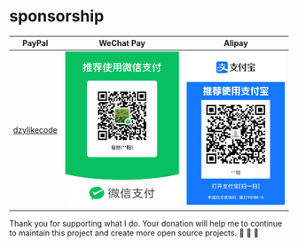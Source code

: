# sponsorship

|                           PayPal                           |            WeChat Pay            |            Alipay             |
| :--------------------------------------------------------: | :------------------------------: | :---------------------------: |
| [dzylikecode](https://www.paypal.com/paypalme/dzylikecode) | ![](assets/afford/WeChatPay.png) | ![](assets/afford/AliPay.jpg) |

Thank you for supporting what I do. Your donation will help me to continue to maintain this project and create more open source projects. :sparkling_heart: :sparkling_heart: :sparkling_heart:
